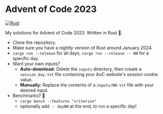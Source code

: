 # Advent of Code 2023

[![Rust](https://github.com/Aidiakapi/advent_of_code_2023/actions/workflows/rust.yml/badge.svg)](https://github.com/Aidiakapi/advent_of_code_2023/actions/workflows/rust.yml)

My solutions for Advent of Code 2023. Written in Rust 🦀.

- Clone the repository.
- Make sure you have a nightly version of Rust around January 2024.
- `cargo run --release` for all days, `cargo run --release -- NN` for a specific
  day.
- Want your own inputs?
    - **Auto-download:** Delete the `inputs` directory, then create a
      `session_key.txt` file containing your AoC website's session cookie value.
    - **Manually:** Replace the contents of a `inputs/NN.txt` file with your
      desired input.
- Benchmarks? 🚤
    - `cargo bench --features "criterion"`
    - optionally add `-- dayNN` at the end, to run a specific day!
